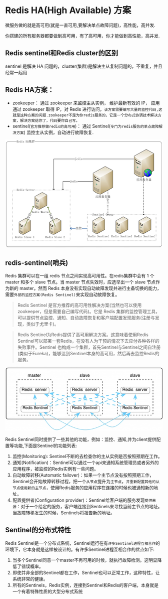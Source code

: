 # Redis HA(High Available) 方案

微服务做的就是高可用(就是一直可用,要解决单点故障问题)，高性能，高并发.

你搭建的所有服务器都要做到高可用，有了高可用，你才能做到高性能，高并发.

## Redis sentinel和Redis cluster的区别

sentinel 是解决 HA 问题的，cluster(集群)是解决主从复制问题的，不重复，并且经常一起用

## Redis HA方案：

- zookeeper： 通过 zookeeper 来监控主从实例， 维护最新有效的 IP， 应用通过 zookeeper 取得 IP，对 Redis 进行访问，`该方案需要编写大量的监控代码,这就是这种方案的问题.zookeeper不是为你redis服务的，它是一个分布式协调技术解决方案，解决方案给你了，代码要你自己写。`
- sentinel(`官方推荐做redis的高可用`)： 通过 Sentinel(`专门为redis服务的单点故障解决方案`) 监控主从实例，自动进行故障恢复.

![](pics/部署逻辑图.png)

## redis-sentinel(哨兵)

Redis 集群可以在一组 redis 节点之间实现高可用性。在redis集群中会有 1 个 master 和多个 slave 节点。当 master 节点失效时，应选举出一个 slave 节点作为新的 master。然而 Redis 本身没有实现自动故障发现并进行主备切换的能力，需要`外部的监控方案(Redis Sentinel)`来实现自动故障恢复。

>Redis Sentinel 是官方推荐的高可用性解决方案(当然也可以使用zookeeper，但是需要自己编写代码)。它是 Redis 集群的监控管理工具，可以提供节点监控、通知、自动故障恢复和客户端配置发现服务(注册与发现，类似于尤里卡)。

>Redis Sentinel为Redis提供了高可用解决方案。这意味着使用Redis Sentinel可以部署一套Redis，在没有人为干预的情况下去应付各种各样的失败事件。Sentinel
也构成一个集群，首先Sentinel与Sentinel之间自注册(类似于Eureka)，能够达到Sentinel本身的高可用，然后再去监控Redis的服务。

![一个Redis要和一个Sentinel一起运行](pics/Redis-Sentinel.jpg)

Redis Sentinel同时提供了一些其他的功能，例如：监控、通知,并为client提供配置等功能,下面是Sentinel的功能列表:

1. 监控(Monitoring): Sentinel不断的去检查你的主从实例是否按照预期在工作。
2. 通知(Notification)：Sentinel可以通过一个api来通知系统管理员或者另外的应用程序，被监控的Redis实例有一些问题。
3. 自动故障转移(Automatic failover)：如果一个主节点没有按照预期工作，Sentinel会开始故障转移过程，把一个`从节点`提升为`主节点`，`并重新配置其他的从节点使用新的主节点`，使用Redis服务的应用程序在连接的时候也被通知新的地址。
4. 配置提供者(Configuration provider)：Sentinel给客户端的服务发现`提供来源`：对于一个给定的服务，客户端连接到Sentinels来寻找当前主节点的地址。当故障转移发生的时候，Sentinels将报告新的地址。

## Sentinel的分布式特性

Redis Sentinel是一个分布式系统，Sentinel运行在有`许多Sentinel进程互相合作`的环境下，它本身就是这样被设计的。有许多Sentinel进程互相合作的优点如下:

1. 当多个Sentinel同意一个master不再可用的时候，就执行故障检测。这明显降低了错误概率。
2. 即使并非全部的Sentinel都在工作，Sentinel也可以正常工作，这种特性，让系统非常的健康。
3. 所有的Sentinels，Redis实例，连接到Sentinel和Redis的客户端，本身就是一个有着特殊性质的大型分布式系统
